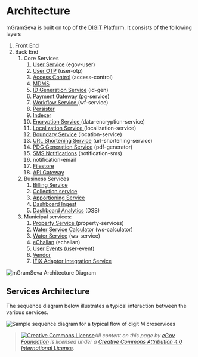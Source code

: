 # Architecture

mGramSeva is built on top of the [DIGIT ](https://docs.digit.org/)Platform. It consists of the following layers

1. [Front End](https://ifix.digit.org/exemplar/mgramseva/user-manual/mgramseva-ui)
2. Back End
   1. Core Services
      1. [User Service](https://ifix.digit.org/exemplar/mgramseva/user-manual/backend-services/user-service) (egov-user)
      2. [User OTP](https://ifix.digit.org/exemplar/mgramseva/user-manual/backend-services/mgramseva-user-otp) (user-otp)
      3. [Access Control](https://docs.digit.org/configuration/configure-digit/services-overview/core-services/access-control-services) (access-control)
      4. [MDMS](https://docs.digit.org/configuration/configure-digit/services-overview/core-services/mdms-services)
      5. [ID Generation Service](https://digit-discuss.atlassian.net/wiki/spaces/EPE/pages/37060616/ID-Generation-Service) (id-gen)
      6. [Payment Gateway](https://docs.digit.org/configuration/configure-digit/services-overview/core-services/payment-gateway-services) (pg-service)
      7. [Workflow Service ](https://docs.digit.org/configuration/configure-digit/services-overview/core-services/workflow-services)(wf-service)
      8. [Persister](https://digit-discuss.atlassian.net/wiki/spaces/EPE/pages/37322761/Persister-Service)
      9. [Indexer](https://docs.digit.org/configuration/configure-digit/services-overview/core-services/indexer-service)
      10. [Encryption Service ](https://digit-discuss.atlassian.net/wiki/spaces/EPE/pages/5832708/Encryption+Service)(data-encryption-service)
      11. [Localization Service ](https://digit-discuss.atlassian.net/wiki/spaces/EPE/pages/336920792/eGov-Localisation)(localization-service)
      12. [Boundary Service](https://docs.digit.org/configuration/configure-digit/services-overview/core-services/location-services) (location-service)
      13. [URL Shortening Service](https://docs.digit.org/configuration/configure-digit/services-overview/core-services/url-shortening-service) (url-shortening-service)
      14. [PDG Generation Service](https://docs.digit.org/configuration/configure-digit/services-overview/core-services/pdf-generation-services) (pdf-generator)
      15. [SMS Notifications](https://digit-discuss.atlassian.net/wiki/spaces/EPE/pages/224919569/egov-notification-sms) (notification-sms)
      16. notification-email
      17. [Filestore](https://digit-discuss.atlassian.net/wiki/spaces/EPE/pages/37060620/File-Store-Service)
      18. [API Gateway](https://digit-discuss.atlassian.net/wiki/spaces/EPE/pages/36700192/API-Gateway)
   2. Business Services
      1. [Billing Service](https://ifix.digit.org/exemplar/mgramseva/user-manual/backend-services/billing-service)
      2. [Collection service](https://docs.digit.org/configuration/configure-digit/services-overview/business-services/collection-service/collection-service-v2)
      3. [Apportioning Service](https://docs.digit.org/configuration/configure-digit/services-overview/business-services/appropriation-service)
      4. [Dashboard Ingest](https://docs.digit.org/configuration/configure-digit/services-overview/business-services/dss-technical-documentation)
      5. [Dashboard Analytics](https://docs.digit.org/configuration/configure-digit/services-overview/business-services/dashboard-analytics-backend) (DSS)
   3. Municipal services:
      1. [Property Service ](https://docs.digit.org/product/modules/property-tax/property-tax-service)(property-services)
      2. [Water Service Calculator](https://ifix.digit.org/exemplar/mgramseva/user-manual/backend-services/water-service-calculator) (ws-calculator)
      3. [Water Service](https://ifix.digit.org/exemplar/mgramseva/user-manual/backend-services/water-services) (ws-service)
      4. [eChallan](https://ifix.digit.org/exemplar/mgramseva/user-manual/backend-services/e-challan-service) (echallan)
      5. [User Events](https://digit-discuss.atlassian.net/wiki/spaces/EPE/pages/231407688/egov-user-events) (user-event)
      6. [Vendor](https://docs.digit.org/product/modules/faecal-sludge-management-fsm/fsm-service-configuration/fsm-vendor-registry-v1.0)
      7. [IFIX Adaptor Integration Service](https://ifix.digit.org/exemplar/mgramseva/user-manual/backend-services/ifix-adapter-integration-service)

![mGramSeva Architecture Diagram](../../../.gitbook/assets/eGov\_MgramSeva\_Architecture.png)

## Services Architecture

The sequence diagram below illustrates a typical interaction between the various services.

![Sample sequence diagram for a typical flow of digit Microservices](../../../.gitbook/assets/digit\_sequence\_diagram.png)

> [![Creative Commons License](https://i.creativecommons.org/l/by/4.0/80x15.png)_​_](http://creativecommons.org/licenses/by/4.0/)_All content on this page by_ [_eGov Foundation_](https://egov.org.in/) _is licensed under a_ [_Creative Commons Attribution 4.0 International License_](http://creativecommons.org/licenses/by/4.0/)_._
